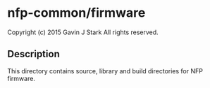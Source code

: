 # nfp-common/firmware

 Copyright (c) 2015 Gavin J Stark
 All rights reserved.

## Description

This directory contains source, library and build directories for NFP
firmware.

